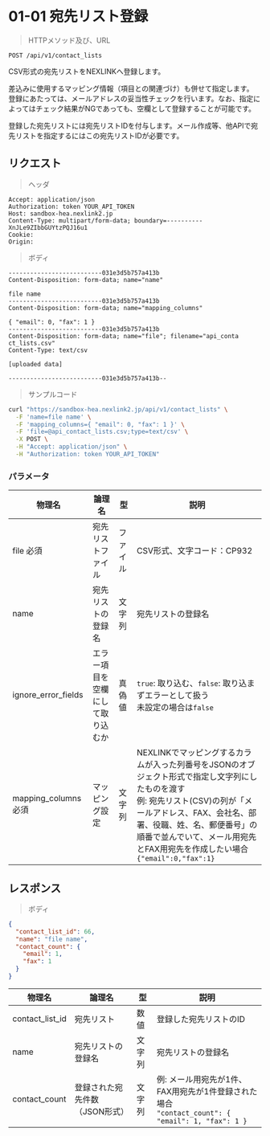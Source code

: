 # 01-01 宛先リスト登録

> HTTPメソッド及び、URL

```
POST /api/v1/contact_lists
```

CSV形式の宛先リストをNEXLINKへ登録します。

差込みに使用するマッピング情報（項目との関連づけ）も併せて指定します。
登録にあたっては、メールアドレスの妥当性チェックを行います。なお、指定によってはチェック結果がNGであっても、空欄として登録することが可能です。

登録した宛先リストには宛先リストIDを付与します。メール作成等、他APIで宛先リストを指定するにはこの宛先リストIDが必要です。

## リクエスト

> ヘッダ

```
Accept: application/json
Authorization: token YOUR_API_TOKEN
Host: sandbox-hea.nexlink2.jp
Content-Type: multipart/form-data; boundary=----------XnJLe9ZIbbGUYtzPQJ16u1
Cookie: 
Origin:
```

> ボディ

```
--------------------------031e3d5b757a413b
Content-Disposition: form-data; name="name"

file name
--------------------------031e3d5b757a413b
Content-Disposition: form-data; name="mapping_columns"

{ "email": 0, "fax": 1 }
--------------------------031e3d5b757a413b
Content-Disposition: form-data; name="file"; filename="api_conta
ct_lists.csv"
Content-Type: text/csv

[uploaded data]

--------------------------031e3d5b757a413b--
```

> サンプルコード

``` sh
curl "https://sandbox-hea.nexlink2.jp/api/v1/contact_lists" \
  -F 'name=file name' \
  -F 'mapping_columns={ "email": 0, "fax": 1 }' \
  -F 'file=@api_contact_lists.csv;type=text/csv' \
  -X POST \
  -H "Accept: application/json" \
  -H "Authorization: token YOUR_API_TOKEN"
```

### パラメータ

| 物理名               | 論理名       | 型     | 説明     |
|----------------------|--------------|--------|----------|
|file <span class="required">必須</span>|宛先リストファイル|ファイル|CSV形式、文字コード：CP932
|name|宛先リストの登録名|文字列|宛先リストの登録名|
|ignore_error_fields|エラー項目を空欄にして取り込むか|真偽値|`true`: 取り込む、`false`: 取り込まずエラーとして扱う<br>未設定の場合は`false`|
|mapping_columns <span class="required">必須</span>|マッピング設定|文字列|NEXLINKでマッピングするカラムが入った列番号をJSONのオブジェクト形式で指定し文字列にしたものを渡す<br />例: 宛先リスト(CSV)の列が「メールアドレス、FAX、会社名、部署、役職、姓、名、郵便番号」の順番で並んでいて、メール用宛先とFAX用宛先を作成したい場合<br />`{"email":0,"fax":1}`|

## レスポンス

> ボディ

```json
{
  "contact_list_id": 66,
  "name": "file name",
  "contact_count": {
    "email": 1,
    "fax": 1
  }
}
```
|物理名|論理名|型|説明|
| --- | --- | --- | --- |
|contact_list_id|宛先リスト|数値|登録した宛先リストのID|
|name|宛先リストの登録名|文字列|宛先リストの登録名|
|contact_count|登録された宛先件数（JSON形式）|文字列|例: メール用宛先が1件、FAX用宛先が1件登録された場合<br />` "contact_count": { "email": 1, "fax": 1 } `|


